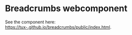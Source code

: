 # Breadcrumbs webcomponent #

See the component here: [https://tux-.github.io/breadcrumbs/public/index.html](https://tux-.github.io/breadcrumbs/public/index.html).
